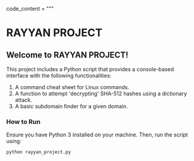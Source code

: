 code_content = """
# RAYYAN PROJECT

## Welcome to RAYYAN PROJECT!

This project includes a Python script that provides a console-based interface with the following functionalities:

1. A command cheat sheet for Linux commands.
2. A function to attempt 'decrypting' SHA-512 hashes using a dictionary attack.
3. A basic subdomain finder for a given domain.

### How to Run

Ensure you have Python 3 installed on your machine. Then, run the script using:

```bash
python rayyan_project.py
